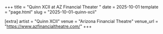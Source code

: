 +++
title = "Quinn XCII at AZ Financial Theater "
date = 2025-10-01
template = "page.html"
slug = "2025-10-01-quinn-xcii"

[extra]
artist = "Quinn XCII"
venue = "Arizona Financial Theatre"
venue_url = "https://www.azfinancialtheatre.com/"
+++
